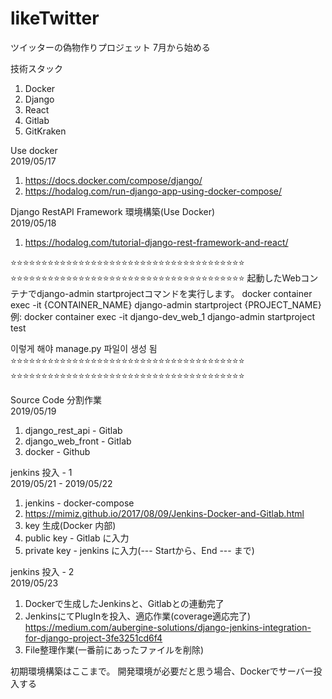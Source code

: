 # likeTwitter

ツイッターの偽物作りプロジェット
7月から始める

技術スタック<br>
1. Docker
2. Django
3. React
4. Gitlab
5. GitKraken


Use docker
<br>2019/05/17
1. https://docs.docker.com/compose/django/
2. https://hodalog.com/run-django-app-using-docker-compose/

Django RestAPI Framework 環境構築(Use Docker)
<br>2019/05/18
1. https://hodalog.com/tutorial-django-rest-framework-and-react/


⭐️⭐️⭐️⭐️⭐️⭐️⭐️⭐️⭐️⭐️⭐️⭐️⭐️⭐️⭐️⭐️⭐️⭐️⭐️⭐️⭐️⭐️⭐️⭐️⭐️⭐️⭐️⭐️⭐️⭐️⭐️⭐️⭐️⭐️⭐️⭐️⭐️⭐️
⭐️⭐️⭐️⭐️⭐️⭐️⭐️⭐️⭐️⭐️⭐️⭐️⭐️⭐️⭐️⭐️⭐️⭐️⭐️⭐️⭐️⭐️⭐️⭐️⭐️⭐️⭐️⭐️⭐️⭐️⭐️⭐️⭐️⭐️⭐️⭐️⭐️⭐️
起動したWebコンテナでdjango-admin startprojectコマンドを実行します。
docker container exec -it {CONTAINER_NAME} django-admin startproject {PROJECT_NAME}
例: docker container exec -it django-dev_web_1 django-admin startproject test

이렇게 해야 manage.py 파일이 생성 됨
⭐️⭐️⭐️⭐️⭐️⭐️⭐️⭐️⭐️⭐️⭐️⭐️⭐️⭐️⭐️⭐️⭐️⭐️⭐️⭐️⭐️⭐️⭐️⭐️⭐️⭐️⭐️⭐️⭐️⭐️⭐️⭐️⭐️⭐️⭐️⭐️⭐️⭐️
⭐️⭐️⭐️⭐️⭐️⭐️⭐️⭐️⭐️⭐️⭐️⭐️⭐️⭐️⭐️⭐️⭐️⭐️⭐️⭐️⭐️⭐️⭐️⭐️⭐️⭐️⭐️⭐️⭐️⭐️⭐️⭐️⭐️⭐️⭐️⭐️⭐️⭐️


Source Code 分割作業
<br>2019/05/19
1. django_rest_api  - Gitlab
2. django_web_front - Gitlab
3. docker           - Github

jenkins 投入 - 1
<br>2019/05/21 - 2019/05/22
1. jenkins  - docker-compose
2. https://mimiz.github.io/2017/08/09/Jenkins-Docker-and-Gitlab.html
3. key 生成(Docker 内部)
4. public key  - Gitlab に入力
5. private key - jenkins に入力(--- Startから、End --- まで)

jenkins 投入 - 2
<br>2019/05/23
1. Dockerで生成したJenkinsと、Gitlabとの連動完了
2. JenkinsにてPlugInを投入、適応作業(coverage適応完了)
https://medium.com/aubergine-solutions/django-jenkins-integration-for-django-project-3fe3251cd6f4
3. File整理作業(一番前にあったファイルを削除)

初期環境構築はここまで。
開発環境が必要だと思う場合、Dockerでサーバー投入する
